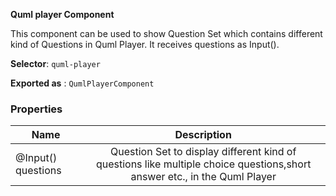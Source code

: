 **Quml player Component**

This component can be used to show Question Set which contains different kind of Questions in Quml Player. It receives questions as Input().

  

**Selector**: `quml-player`

  

  

**Exported as** : `QumlPlayerComponent`

  

  

### Properties

  
| Name     |  Description  |
|----------|:-------------:|
| @Input() questions | Question Set to display different kind of questions like multiple choice questions,short answer etc., in the Quml Player |


  